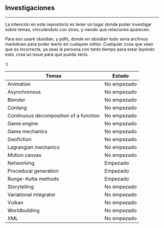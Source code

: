## Investigaciones
---
La intención en este repositorio es tener un lugar donde poder investigar sobre temas, vinculándolo con otros, y viendo que relaciones aparecen.

Para eso usaré obsidian, y pdfs, donde en obsidian todo sería archivos markdown para poder leerlo en cualquier editor. Cualquier cosa que vean que es incorrecta, ya seas la persona con tanto tiempo para estar leyendo esto, crea un issue para que pueda verlo.

:)

| Temas | Estado |
| --- | --- |
| Animation | No empezado |
| Asynchronous | No empezado |
| Blender | No empezado |
| Conlang | No empezado |
| Continuous decomposition of a function | No empezado |
| Game engine | No empezado |
| Game mechanics | No empezado |
| Geofiction | No empezado |
| Lagrangian mechanics | No empezado |
| Motion canvas | No empezado |
| Networking | Empezado |
| Procedural generation | Empezado |
| Runge-Kutta methods | Empezado |
| Storytelling | No empezado |
| Variational integrator | No empezado |
| Vulkan | No empezado |
| Worldbuilding | No empezado |
| XML | No empezado |
